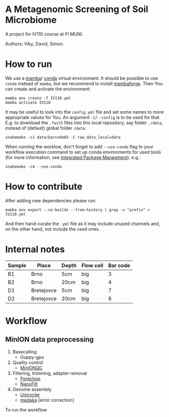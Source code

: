 A Metagenomic Screening of Soil Microbiome
==========================================

A project for IV110 course at FI MUNI.

Authors: Viky, David, Simon

# How to run

We use a
[mamba](https://mamba.readthedocs.io/en/latest/installation.html)/
[conda](https://docs.conda.io/projects/conda/en/latest/user-guide/install/linux.html)
virtual environment. It should be possible to use `conda` instead of `mamba`,
but we recommend to install
[mambaforge](https://github.com/conda-forge/miniforge#mambaforge).
Then You can create and activate the environment:

```
mamba env create -f IV110.yml
mamba activate IV110
```

It may be useful to look into the `config.yml` file and set some names to more
appropriate values for You. An argument `-C`/`--config` is to be used for that.
E.g. to download the `.fast5` files into this local repository, say folder
`./data`, instead of (default) global folder `/data`:

```
snakemake -c1 data/barcode03 -C raw_data_local=data
```

When running the worklow, don't forget to add `--use-conda` flag to your workflow execution command to set up conda environments for used tools (for more information, see [Integrated Package Managment](https://snakemake.readthedocs.io/en/stable/snakefiles/deployment.html#integrated-package-management)), e.g.:

```
snakemake -c4 --use-conda
```

# How to contribute

After adding new dependencies please run:
```
mamba env export --no-builds --from-history | grep -v "prefix" > IV110.yml
```
And then hand-curate the `.yml` file as it may include unused channels
and, on the other hand, not include the used ones.

# Internal notes

| Sample | Place       | Depth | Flow cell | Bar code |
|--------|-------------|-------|-----------|----------|
| B1     | Brno        | 5cm   | big       | 3        |
| B2     | Brno        | 20cm  | big       | 4        |
| D1     | Bretejovce  | 5cm   | big       | 7        |
| D2     | Bretejovce  | 20cm  | big       | 8        |


# Workflow

## MinION data preprocessing
1. Basecalling 
    - Guppy-gpu
2. Quality control
    - [MinIONQC](https://github.com/roblanf/minion_qc)
3. Filtering, trimming, adapter removal
    - [Porechop](https://github.com/rrwick/Porechop)
    - [NanoFilt](https://github.com/wdecoster/nanofilt)
4. Genome assembly
    - [Unicycler](https://github.com/rrwick/Unicycler)
    - [medaka](https://github.com/nanoporetech/medaka) [error correction]

To run the workflow


